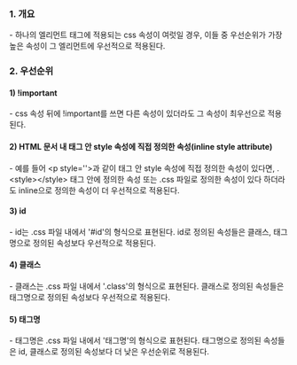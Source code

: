 ### 1. 개요

\- 하나의 엘리먼트 태그에 적용되는 css 속성이 여럿일 경우, 이들 중 우선순위가 가장 높은 속성이 그 엘리먼트에 우선적으로 적용된다.

### 2. 우선순위


#### 1) !important

\- css 속성 뒤에 !important를 쓰면 다른 속성이 있더라도 그 속성이 최우선으로 적용된다.

#### 2) HTML 문서 내 태그 안 style 속성에 직접 정의한 속성(inline style attribute)

\- 예를 들어 \<p style=''>과 같이 태그 안 style 속성에 직접 정의한 속성이 있다면, .\<style>\</style> 태그 안에 정의한 속성 또는 .css 파일로 정의한 속성이 있다 하더라도 inline으로 정의한 속성이 더 우선적으로 적용된다.

#### 3) id

\- id는 .css 파일 내에서 '#id'의 형식으로 표현된다. id로 정의된 속성들은 클래스, 태그명으로 정의된 속성보다 우선적으로 적용된다.

#### 4) 클래스

\- 클래스는 .css 파일 내에서 '.class'의 형식으로 표현된다. 클래스로 정의된 속성들은 태그명으로 정의된 속성보다 우선적으로 적용된다.

#### 5) 태그명

\- 태그명은 .css 파일 내에서 '태그명'의 형식으로 표현된다. 태그명으로 정의된 속성들은 id, 클래스로 정의된 속성보다 더 낮은 우선순위로 적용된다.